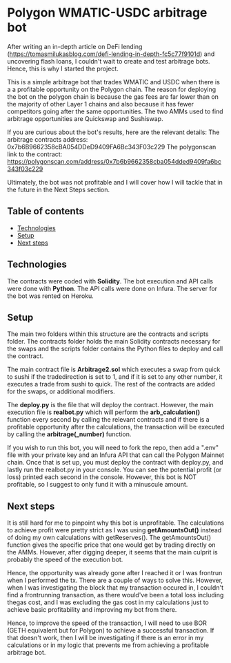 # Polygon WMATIC-USDC arbitrage bot

After writing an in-depth article on DeFi lending (https://tomasmilukasblog.com/defi-lending-in-depth-fc5c77f9101d) and uncovering flash loans, I couldn't wait to create and test arbitrage bots. Hence, this is why I started the project.

This is a simple arbitrage bot that trades WMATIC and USDC when there is a a profitable opportunity on the Polygon chain. The reason for deploying the bot on the polygon chain is because the gas fees are far lower than on the majority of other Layer 1 chains and also because it has fewer competitors going after the same opportunities. The two AMMs used to find arbitrage opportunities are Quickswap and Sushiswap.

If you are curious about the bot's results, here are the relevant details:
The arbitrage contracts address: 0x7b6B9662358cBA054DDeD9409FA6Bc343F03c229
The polygonscan link to the contract: https://polygonscan.com/address/0x7b6b9662358cba054dded9409fa6bc343f03c229

Ultimately, the bot was not profitable and I will cover how I will tackle that in the future in the Next Steps section.

## Table of contents

* [Technologies](#technologies)
* [Setup](#setup)
* [Next steps](#next-steps)

## Technologies

The contracts were coded with **Solidity**.
The bot execution and API calls were done with **Python**.
The API calls were done on Infura.
The server for the bot was rented on Heroku.
	
## Setup

The main two folders within this structure are the contracts and scripts folder. The contracts folder holds the main Solidity contracts necessary for the swaps and the scripts folder contains the Python files to deploy and call the contract.

The main contract file is **Arbitrage2.sol** which executes a swap from quick to sushi if the tradedirection is set to 1, and if it is set to any other number, it executes a trade from sushi to quick. The rest of the contracts are added for the swaps, or additional modifiers.

The **deploy.py** is the file that will deploy the contract. However, the main execution file is **realbot.py** which will perform the **arb_calculation()** function every second by calling the relevant contracts and if there is a profitable opportunity after the calculations, the transaction will be executed by calling the **arbitrage(_number)** function.

If you wish to run this bot, you will need to fork the repo, then add a ".env" file with your private key and an Infura API that can call the Polygon Mainnet chain.
Once that is set up, you must deploy the contract with deploy.py, and lastly run the realbot.py in your console. You can see the potential profit (or loss) printed each second in the console. However, this bot is NOT profitable, so I suggest to only fund it with a minuscule amount.


## Next steps

It is still hard for me to pinpoint why this bot is unprofitable. The calculations to achieve profit were pretty strict as I was using **getAmountsOut()** instead of doing my own calculations with getReserves(). The getAmountsOut() function gives the specific price that one would get by trading directly on the AMMs. However, after digging deeper, it seems that the main culprit is probably the speed of the execution bot. 

Hence, the opportunity was already gone after I reached it or I was frontrun when I performed the tx. There are a couple of ways to solve this. However, when I was investigating the block that my transaction occured in, I couldn't find a frontrunning transaction, as there would've been a total loss including thegas cost, and I was excluding the gas cost in my calculations just to achieve basic profitability and improving my bot from there.

Hence, to improve the speed of the transaction, I will need to use BOR (GETH equivalent but for Polygon) to achieve a successful transaction. If that doesn't work, then I will be investigating if there is an error in my calculations or in my logic that prevents me from achieving a profitable arbitrage bot.






